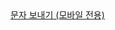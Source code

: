 <!DOCTYPE html>
<html lang="ko">
<head>
  <meta charset="UTF-8">
  <title>SMS 테스트</title>
</head>
<body>
  <a href="sms:01012341234">문자 보내기 (모바일 전용)</a>
</body>
</html>
